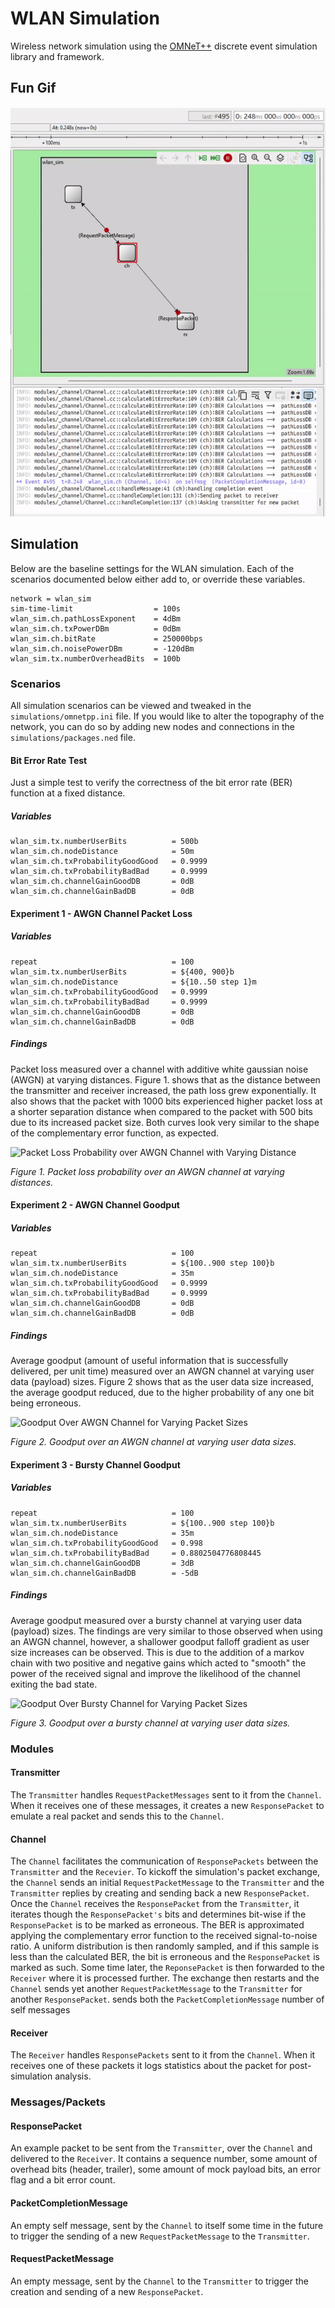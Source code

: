 # WLAN Simulation
Wireless network simulation using the [OMNeT++](https://omnetpp.org/) discrete event simulation library and framework.

## Fun Gif
![Gif of the simulation running](docs/img/sim.gif)

## Simulation

Below are the baseline settings for the WLAN simulation. Each of the scenarios documented below either add to, or override these variables. 
```
network = wlan_sim
sim-time-limit                  = 100s
wlan_sim.ch.pathLossExponent    = 4dBm
wlan_sim.ch.txPowerDBm          = 0dBm
wlan_sim.ch.bitRate             = 250000bps
wlan_sim.ch.noisePowerDBm       = -120dBm
wlan_sim.tx.numberOverheadBits  = 100b
```

### Scenarios
All simulation scenarios can be viewed and tweaked in the `simulations/omnetpp.ini` file. If you would like to alter the topography of the network, you can do so by adding new nodes and connections in the `simulations/packages.ned` file.

#### Bit Error Rate Test
Just a simple test to verify the correctness of the bit error rate (BER) function at a fixed distance.

##### Variables
```
wlan_sim.tx.numberUserBits          = 500b
wlan_sim.ch.nodeDistance            = 50m
wlan_sim.ch.txProbabilityGoodGood   = 0.9999
wlan_sim.ch.txProbabilityBadBad     = 0.9999
wlan_sim.ch.channelGainGoodDB       = 0dB
wlan_sim.ch.channelGainBadDB        = 0dB
````

#### Experiment 1 - AWGN Channel Packet Loss

##### Variables
```
repeat                              = 100
wlan_sim.tx.numberUserBits          = ${400, 900}b
wlan_sim.ch.nodeDistance            = ${10..50 step 1}m
wlan_sim.ch.txProbabilityGoodGood   = 0.9999
wlan_sim.ch.txProbabilityBadBad     = 0.9999
wlan_sim.ch.channelGainGoodDB       = 0dB
wlan_sim.ch.channelGainBadDB 	    = 0dB
```

##### Findings

Packet loss measured over a channel with additive white gaussian noise (AWGN) at varying distances. Figure 1. shows that as the distance between the transmitter and receiver increased, the path loss grew exponentially. It also shows that the packet with 1000 bits experienced higher packet loss at a shorter separation distance when compared to the packet with 500 bits due to its increased packet size. Both curves look very similar to the shape of the complementary error function, as expected.

![Packet Loss Probability over AWGN Channel with Varying Distance](docs/img/packet-loss-probability-awgn-channel-varying-distance.png)

*Figure 1. Packet loss probability over an AWGN channel at varying distances.*


#### Experiment 2 - AWGN Channel Goodput

##### Variables
```
repeat                              = 100
wlan_sim.tx.numberUserBits          = ${100..900 step 100}b
wlan_sim.ch.nodeDistance            = 35m
wlan_sim.ch.txProbabilityGoodGood   = 0.9999
wlan_sim.ch.txProbabilityBadBad     = 0.9999
wlan_sim.ch.channelGainGoodDB       = 0dB
wlan_sim.ch.channelGainBadDB 	    = 0dB
```

##### Findings

Average goodput (amount of useful information that is successfully delivered, per unit time) measured over an AWGN channel at varying user data (payload) sizes. Figure 2 shows that as the user data size increased, the average goodput reduced, due to the higher probability of any one bit being erroneous.

![Goodput Over AWGN Channel for Varying Packet Sizes](docs/img/goodput-awgn-channel-varying-packet-size.png)

*Figure 2. Goodput over an AWGN channel at varying user data sizes.*


#### Experiment 3 - Bursty Channel Goodput

##### Variables
```
repeat                              = 100
wlan_sim.tx.numberUserBits          = ${100..900 step 100}b
wlan_sim.ch.nodeDistance            = 35m
wlan_sim.ch.txProbabilityGoodGood   = 0.998
wlan_sim.ch.txProbabilityBadBad     = 0.8802504776808445
wlan_sim.ch.channelGainGoodDB       = 3dB
wlan_sim.ch.channelGainBadDB        = -5dB
```

##### Findings
Average goodput measured over a bursty channel at varying user data (payload) sizes. The findings are very similar to those observed when using an AWGN channel, however, a shallower goodput falloff gradient as user size increases can be observed. This is due to the addition of a markov chain with two positive and negative gains which acted to "smooth" the power of the received signal and improve the likelihood of the channel exiting the bad state. 

![Goodput Over Bursty Channel for Varying Packet Sizes](docs/img/goodput-bursty-channel-varying-packet-size.png)

*Figure 3. Goodput over a bursty channel at varying user data sizes.*


### Modules

#### Transmitter
The `Transmitter` handles `RequestPacketMessages` sent to it from the `Channel`. When it receives one of these messages, it creates a new `ResponsePacket` to emulate a real packet and sends this to the `Channel`.

#### Channel
The `Channel` facilitates the communication of `ResponsePackets` between the `Transmitter` and the `Recevier`. To kickoff the simulation's packet exchange, the `Channel` sends an initial `RequestPacketMessage` to the `Transmitter` and the `Transmitter` replies by creating and sending back a new `ResponsePacket`. Once the `Channel` receives the `ResponsePacket` from the `Transmitter`, it iterates though the `ResponsePacket's` bits and determines bit-wise if the `ResponsePacket` is to be marked as erroneous. The BER is approximated applying the complementary error function to the received signal-to-noise ratio. A uniform distribution is then randomly sampled, and if this sample is less than the calculated BER, the bit is erroneous and the `ResponsePacket` is marked as such. Some time later, the `ReponsePacket` is then forwarded to the `Receiver` where it is processed further. The exchange then restarts and the `Channel` sends yet another `RequestPacketMessage` to the `Transmitter` for another `ResponsePacket`.
sends both the `PacketCompletionMessage` number of self messages

#### Receiver
The `Receiver` handles `ResponsePackets` sent to it from the `Channel`. When it receives one of these packets it logs statistics about the packet for post-simulation analysis.


### Messages/Packets

#### ResponsePacket
An example packet to be sent from the `Transmitter`, over the `Channel` and delivered to the `Receiver`. It contains a sequence number, some amount of overhead bits (header, trailer), some amount of mock payload bits, an error flag and a bit error count.

#### PacketCompletionMessage
An empty self message, sent by the `Channel` to itself some time in the future to trigger the sending of a new `RequestPacketMessage` to the `Transmitter`.

#### RequestPacketMessage
An empty message, sent by the `Channel` to the `Transmitter` to trigger the creation and sending of a new `ResponsePacket`.
